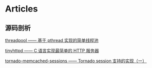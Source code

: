 # Articles

## 源码剖析
[threadpool —— 基于 pthread 实现的简单线程池](https://github.com/AngryHacker/articles/issues/1#issue-369867252)

[tinyhttpd —— C 语言实现最简单的 HTTP 服务器](https://github.com/AngryHacker/articles/issues/2#issue-369871321)

[tornado-memcached-sessions —— Tornado session 支持的实现（一）](https://github.com/AngryHacker/articles/issues/3#issue-372194251)
